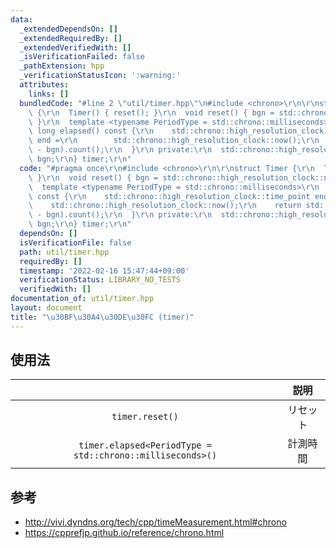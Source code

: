 ```yaml
---
data:
  _extendedDependsOn: []
  _extendedRequiredBy: []
  _extendedVerifiedWith: []
  _isVerificationFailed: false
  _pathExtension: hpp
  _verificationStatusIcon: ':warning:'
  attributes:
    links: []
  bundledCode: "#line 2 \"util/timer.hpp\"\n#include <chrono>\r\n\r\nstruct Timer\
    \ {\r\n  Timer() { reset(); }\r\n  void reset() { bgn = std::chrono::high_resolution_clock::now();\
    \ }\r\n  template <typename PeriodType = std::chrono::milliseconds>\r\n  long\
    \ long elapsed() const {\r\n    std::chrono::high_resolution_clock::time_point\
    \ end =\r\n        std::chrono::high_resolution_clock::now();\r\n    return std::chrono::duration_cast<PeriodType>(end\
    \ - bgn).count();\r\n  }\r\n private:\r\n  std::chrono::high_resolution_clock::time_point\
    \ bgn;\r\n} timer;\r\n"
  code: "#pragma once\r\n#include <chrono>\r\n\r\nstruct Timer {\r\n  Timer() { reset();\
    \ }\r\n  void reset() { bgn = std::chrono::high_resolution_clock::now(); }\r\n\
    \  template <typename PeriodType = std::chrono::milliseconds>\r\n  long long elapsed()\
    \ const {\r\n    std::chrono::high_resolution_clock::time_point end =\r\n    \
    \    std::chrono::high_resolution_clock::now();\r\n    return std::chrono::duration_cast<PeriodType>(end\
    \ - bgn).count();\r\n  }\r\n private:\r\n  std::chrono::high_resolution_clock::time_point\
    \ bgn;\r\n} timer;\r\n"
  dependsOn: []
  isVerificationFile: false
  path: util/timer.hpp
  requiredBy: []
  timestamp: '2022-02-16 15:47:44+09:00'
  verificationStatus: LIBRARY_NO_TESTS
  verifiedWith: []
documentation_of: util/timer.hpp
layout: document
title: "\u30BF\u30A4\u30DE\u30FC (timer)"
---
```



## 使用法

||説明|
|:--:|:--:|
|`timer.reset()`|リセット|
|`timer.elapsed<PeriodType = std::chrono::milliseconds>()`|計測時間|


## 参考

- http://vivi.dyndns.org/tech/cpp/timeMeasurement.html#chrono
- https://cpprefjp.github.io/reference/chrono.html
